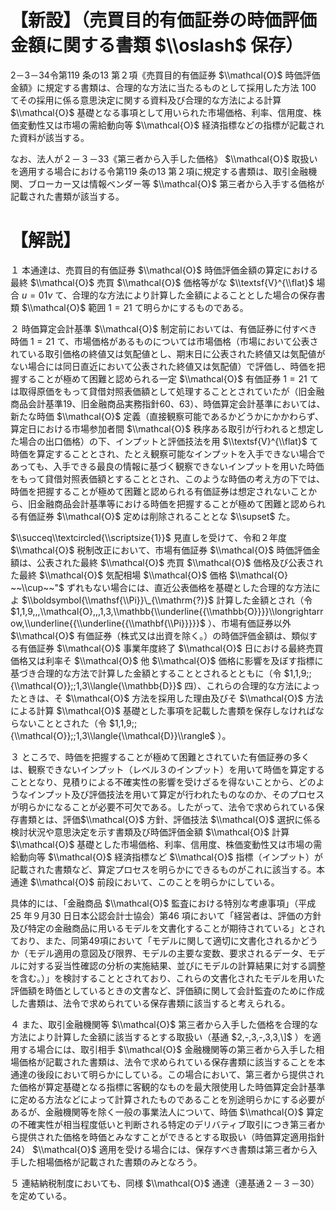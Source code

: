 # 【新設】（売買目的有価証券の時価評価金額に関する書類 $\\oslash$ 保存）

2－3－34令第119 条の13 第２項《売買目的有価証券 $\\mathcal{O}$ 時価評価金額》に規定する書類は、合理的な方法に当たるものとして採用した方法 $100$ てその採用に係る意思決定に関する資料及び合理的な方法による計算 $\\mathcal{O}$ 基礎となる事項として用いられた市場価格、利率、信用度、株価変動性又は市場の需給動向等 $\\mathcal{O}$ 経済指標などの指標が記載された資料が該当する。

なお、法人が２－３－33《第三者から入手した価格》 $\\mathcal{O}$ 取扱いを適用する場合における令第119 条の13 第２項に規定する書類は、取引金融機関、ブローカー又は情報ベンダー等 $\\mathcal{O}$ 第三者から入手する価格が記載された書類が該当する。

# 【解説】

１ 本通達は、売買目的有価証券 $\\mathcal{O}$ 時価評価金額の算定における最終 $\\mathcal{O}$ 売買 $\\mathcal{O}$ 価格等がな $\\textsf{V}^{\\flat}$ 場合 $u=01v$ て、合理的な方法により計算した金額によることとした場合の保存書類 $\\mathcal{O}$ 範囲 $1=21$ て明らかにするものである。

２ 時価算定会計基準 $\\mathcal{O}$ 制定前においては、有価証券に付すべき時価 $1=21$ て、市場価格があるものについては市場価格（市場において公表されている取引価格の終値又は気配値とし、期末日に公表された終値又は気配値がない場合には同日直近において公表された終値又は気配値）で評価し、時価を把握することが極めて困難と認められる一定 $\\mathcal{O}$ 有価証券 $1=21$ ては取得原価をもって貸借対照表価額として処理することとされていたが（旧金融商品会計基準19、旧金融商品実務指針60、63）、時価算定会計基準においては、新たな時価 $\\mathcal{O}$ 定義（直接観察可能であるかどうかにかかわらず、算定日における市場参加者間 $\\mathcal{O}$ 秩序ある取引が行われると想定した場合の出口価格）の下、インプットと評価技法を用 $\\textsf{V}^{\\flat}$ て時価を算定することとされ、たとえ観察可能なインプットを入手できない場合であっても、入手できる最良の情報に基づく観察できないインプットを用いた時価をもって貸借対照表価額とすることとされ、このような時価の考え方の下では、時価を把握することが極めて困難と認められる有価証券は想定されないことから、旧金融商品会計基準等における時価を把握することが極めて困難と認められる有価証券 $\\mathcal{O}$ 定めは削除されることとな $\\supset$ た。

$\\succeq\\textcircled{\\scriptsize{1}}$ 見直しを受けて、令和２年度 $\\mathcal{O}$ 税制改正において、市場有価証券 $\\mathcal{O}$ 時価評価金額は、公表された最終 $\\mathcal{O}$ 売買 $\\mathcal{O}$ 価格及び公表された最終 $\\mathcal{O}$ 気配相場 $\\mathcal{O}$ 価格 $\\mathcal{O} ~~\\cup~~"$ ずれもない場合には、直近公表価格を基礎とした合理的な方法によ $\\boldsymbol{\\mathsf{\\Pi}}\_{\\mathrm{?}}$ 計算した金額とされ（令 $1,1,9,,,\\mathcal{O},,,1,3,\\mathbb{\\underline{{\\mathbb{O}}}}\\longrightarrow,\\underline{{\\underline{{\\mathbf{\\Pi}}}}}$ ）、市場有価証券以外 $\\mathcal{O}$ 有価証券（株式又は出資を除く。）の時価評価金額は、類似する有価証券 $\\mathcal{O}$ 事業年度終了 $\\mathcal{O}$ 日における最終売買価格又は利率そ $\\mathcal{O}$ 他 $\\mathcal{O}$ 価格に影響を及ぼす指標に基づき合理的な方法で計算した金額とすることとされるとともに（令 $1,1,9;;{\\mathcal{O}};;1,3\\langle{\\mathbb{D}}$ 四）、これらの合理的な方法によったときは、そ $\\mathcal{O}$ 方法を採用した理由及びそ $\\mathcal{O}$ 方法による計算 $\\mathcal{O}$ 基礎とした事項を記載した書類を保存しなければならないこととされた（令 $1,1,9;;{\\mathcal{O}};;1,3\\langle{\\mathcal{D}}\\rangle$ ）。

３ ところで、時価を把握することが極めて困難とされていた有価証券の多くは、観察できないインプット（レベル３のインプット）を用いて時価を算定することとなり、見積りによる不確実性の影響を受けざるを得ないことから、どのようなインプット及び評価技法を用いて算定が行われたものなのか、そのプロセスが明らかになることが必要不可欠である。したがって、法令で求められている保存書類とは、評価$\\mathcal{O}$ 方針、評価技法 $\\mathcal{O}$ 選択に係る検討状況や意思決定を示す書類及び時価評価金額 $\\mathcal{O}$ 計算 $\\mathcal{O}$ 基礎とした市場価格、利率、信用度、株価変動性又は市場の需給動向等 $\\mathcal{O}$ 経済指標など $\\mathcal{O}$ 指標（インプット）が記載された書類など、算定プロセスを明らかにできるものがこれに該当する。本通達 $\\mathcal{O}$ 前段において、このことを明らかにしている。

具体的には、「金融商品 $\\mathcal{O}$ 監査における特別な考慮事項」（平成25 年９月30 日日本公認会計士協会）第46 項において「経営者は、評価の方針及び特定の金融商品に用いるモデルを文書化することが期待されている」とされており、また、同第49項において「モデルに関して適切に文書化されるかどうか（モデル適用の意図及び限界、モデルの主要な変数、要求されるデータ、モデルに対する妥当性確認の分析の実施結果、並びにモデルの計算結果に対する調整を含む。）」を検討することとされており、これらの文書化されたモデルを用いた評価額を時価としているときの文書など、評価額に関して会計監査のために作成した書類は、法令で求められている保存書類に該当すると考えられる。

４ また、取引金融機関等 $\\mathcal{O}$ 第三者から入手した価格を合理的な方法により計算した金額に該当するとする取扱い（基通 $2,-,3,-,3,3,\]$ ）を適用する場合には、取引相手 $\\mathcal{O}$ 金融機関等の第三者から入手した相場価格が記載された書類は、法令で求められている保存書類に該当することを本通達の後段において明らかにしている。この場合において、第三者から提供された価格が算定基礎となる指標に客観的なものを最大限使用した時価算定会計基準に定める方法などによって計算されたものであることを別途明らかにする必要があるが、金融機関等を除く一般の事業法人について、時価 $\\mathcal{O}$ 算定の不確実性が相当程度低いと判断される特定のデリバティブ取引につき第三者から提供された価格を時価とみなすことができるとする取扱い（時価算定適用指針24） $\\mathcal{O}$ 適用を受ける場合には、保存すべき書類は第三者から入手した相場価格が記載された書類のみとなろう。

５ 連結納税制度においても、同様 $\\mathcal{O}$ 通達（連基通２－３－30）を定めている。